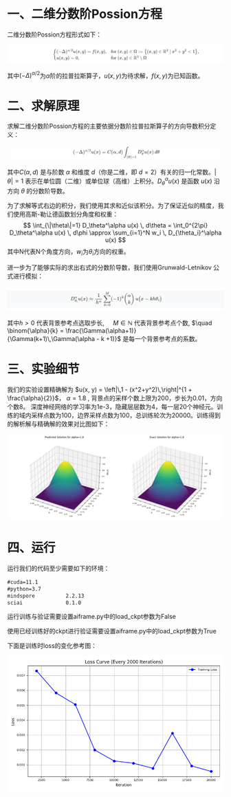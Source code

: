 # 一、二维分数阶Possion方程

二维分数阶Possion方程形式如下：

![image-20250614220417954](./assets/image-20250614220417954.png)


其中$(-\Delta)^{\alpha/2}$为$\alpha$阶的拉普拉斯算子，$u(x,y)$为待求解，$f(x,y)$为已知函数。

# 二、求解原理

求解二维分数阶Possion方程的主要依据分数阶拉普拉斯算子的方向导数积分定义：

![image-20250614220442155](./assets/image-20250614220442155.png)

其中$C(\alpha, d)$ 是与阶数 $\alpha$ 和维度 $d$（你是二维，即 $d=2$）有关的归一化常数。$|\theta|=1$ 表示在单位圆（二维）或单位球（高维）上积分。$D_\theta^\alpha u(x)$ 是函数 $u(x)$ 沿方向 $\theta$ 的分数阶导数。

为了求解等式右边的积分，我们使用其求和近似该积分。为了保证近似的精度，我们使用高斯-勒让德函数划分角度和权重：
$$
\int_{\|\theta\|=1} D_\theta^\alpha u(x) \, d\theta 
= \int_0^{2\pi} D_\theta^\alpha u(x) \, d\phi 
\approx \sum_{i=1}^N w_i \, D_{\theta_i}^\alpha u(x)
$$
其中N代表N个角度方向，$w_i$为$\theta_i$方向的权重。

进一步为了能够实际的求出右式的分数阶导数，我们使用Grunwald-Letnikov 公式进行模拟：

![image-20250614220510757](./assets/image-20250614220510757.png)

其中$h > 0$ 代表背景参考点选取步长, $\quad M \in \mathbb{N}$ 代表背景参考点个数, $\quad \binom{\alpha}{k} = \frac{\Gamma(\alpha+1)}{\Gamma(k+1)\,\Gamma(\alpha - k +1)}$ 是每一个背景参考点的系数。

# 三、实验细节

我们的实验设置精确解为 $u(x, y) = \left|\,1 - (x^2+y^2)\,\right|^{1 + \frac{\alpha}{2}}$， $\alpha=1.8$ , 背景点的采样个数上限为200，步长为0.01，方向个数8。 深度神经网络的学习率为1e-3，隐藏层层数为4，每一层20个神经元。训练的域内采样点数为100，边界采样点数为100，总训练轮次为20000。训练得到的解析解与精确解的效果对比图如下：

![compare](./assets/compare.png)

# 四、运行

运行我们的代码至少需要如下的环境：

```
#cuda=11.1
#python=3.7
mindspore          2.2.13
sciai              0.1.0
```

运行训练与验证需要设置aiframe.py中的load_ckpt参数为False

使用已经训练好的ckpt进行验证需要设置aiframe.py中的load_ckpt参数为True

下面是训练时loss的变化参考图：

![loss_curve](./assets/loss_curve.png)